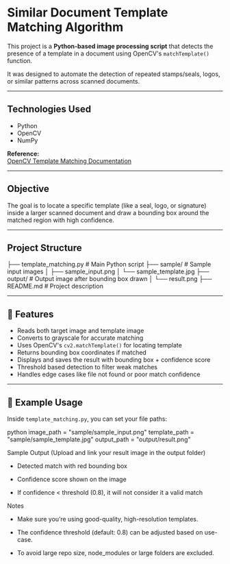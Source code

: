 # Similar Document Template Matching Algorithm 

This project is a **Python-based image processing script** that detects the presence of a template in a document using OpenCV's `matchTemplate()` function.

It was designed to automate the detection of repeated stamps/seals, logos, or similar patterns across scanned documents.

---

##  Technologies Used

- Python
- OpenCV
- NumPy

 **Reference:**  
[OpenCV Template Matching Documentation](https://docs.opencv.org/2.4/modules/imgproc/doc/object_detection.html)

---

##  Objective

The goal is to locate a specific template (like a seal, logo, or signature) inside a larger scanned document and draw a bounding box around the matched region with high confidence.

---

##  Project Structure

├── template_matching.py # Main Python script
├── sample/ # Sample input images
│ ├── sample_input.png
│ └── sample_template.jpg
├── output/ # Output image after bounding box drawn
│ └── result.png
├── README.md # Project description


---

## 🚀 Features

- Reads both target image and template image
- Converts to grayscale for accurate matching
- Uses OpenCV's `cv2.matchTemplate()` for locating template
- Returns bounding box coordinates if matched
- Displays and saves the result with bounding box + confidence score
- Threshold based detection to filter weak matches
- Handles edge cases like file not found or poor match confidence

---

## 🧪 Example Usage

Inside `template_matching.py`, you can set your file paths:

python
image_path = "sample/sample_input.png"
template_path = "sample/sample_template.jpg"
output_path = "output/result.png"

 Sample Output
(Upload and link your result image in the output folder)

- Detected match with red bounding box

- Confidence score shown on the image

- If confidence < threshold (0.8), it will not consider it a valid match

Notes
- Make sure you’re using good-quality, high-resolution templates.

- The confidence threshold (default: 0.8) can be adjusted based on use-case.

- To avoid large repo size, node_modules or large folders are excluded.

